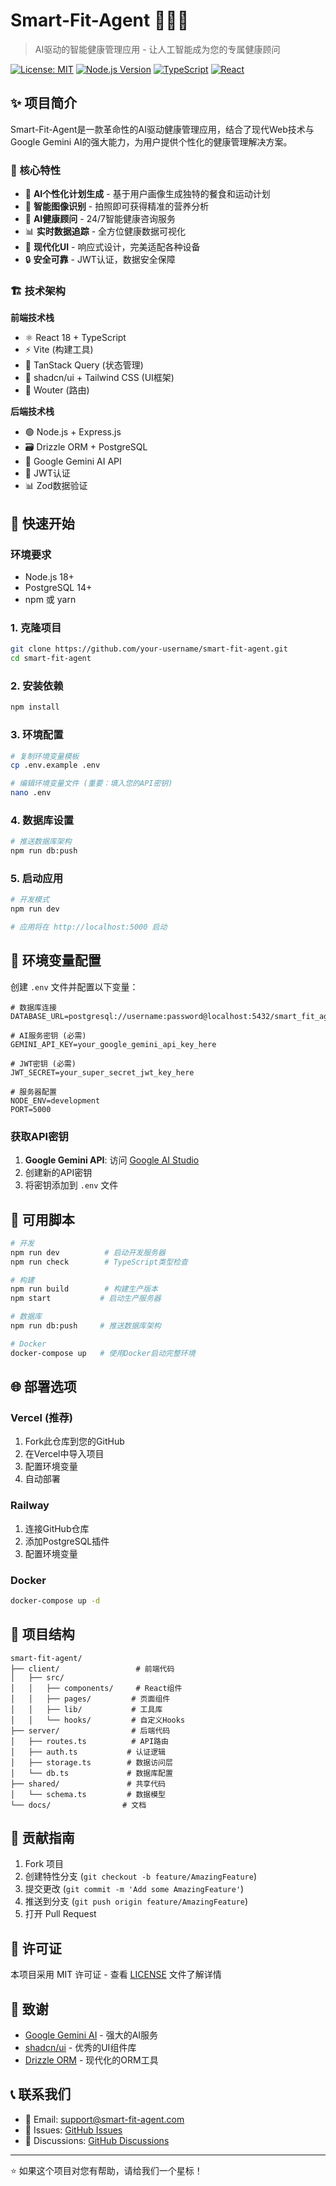 # Smart-Fit-Agent 🏃‍♂️🤖

> AI驱动的智能健康管理应用 - 让人工智能成为您的专属健康顾问

[![License: MIT](https://img.shields.io/badge/License-MIT-yellow.svg)](https://opensource.org/licenses/MIT)
[![Node.js Version](https://img.shields.io/badge/node-%3E%3D18.0.0-brightgreen)](https://nodejs.org/)
[![TypeScript](https://img.shields.io/badge/TypeScript-007ACC?logo=typescript&logoColor=white)](https://www.typescriptlang.org/)
[![React](https://img.shields.io/badge/React-20232A?logo=react&logoColor=61DAFB)](https://reactjs.org/)

## ✨ 项目简介

Smart-Fit-Agent是一款革命性的AI驱动健康管理应用，结合了现代Web技术与Google Gemini AI的强大能力，为用户提供个性化的健康管理解决方案。

### 🎯 核心特性

- 🧠 **AI个性化计划生成** - 基于用户画像生成独特的餐食和运动计划
- 📸 **智能图像识别** - 拍照即可获得精准的营养分析
- 💬 **AI健康顾问** - 24/7智能健康咨询服务
- 📊 **实时数据追踪** - 全方位健康数据可视化
- 🎨 **现代化UI** - 响应式设计，完美适配各种设备
- 🔒 **安全可靠** - JWT认证，数据安全保障

### 🏗️ 技术架构

**前端技术栈**
- ⚛️ React 18 + TypeScript
- ⚡ Vite (构建工具)
- 🔄 TanStack Query (状态管理)
- 🎨 shadcn/ui + Tailwind CSS (UI框架)
- 🧭 Wouter (路由)

**后端技术栈**
- 🟢 Node.js + Express.js
- 🗃️ Drizzle ORM + PostgreSQL
- 🤖 Google Gemini AI API
- 🔐 JWT认证
- 📊 Zod数据验证

## 🚀 快速开始

### 环境要求
- Node.js 18+
- PostgreSQL 14+
- npm 或 yarn

### 1. 克隆项目
```bash
git clone https://github.com/your-username/smart-fit-agent.git
cd smart-fit-agent
```

### 2. 安装依赖
```bash
npm install
```

### 3. 环境配置
```bash
# 复制环境变量模板
cp .env.example .env

# 编辑环境变量文件 (重要：填入您的API密钥)
nano .env
```

### 4. 数据库设置
```bash
# 推送数据库架构
npm run db:push
```

### 5. 启动应用
```bash
# 开发模式
npm run dev

# 应用将在 http://localhost:5000 启动
```

## 🔑 环境变量配置

创建 `.env` 文件并配置以下变量：

```env
# 数据库连接
DATABASE_URL=postgresql://username:password@localhost:5432/smart_fit_agent

# AI服务密钥 (必需)
GEMINI_API_KEY=your_google_gemini_api_key_here

# JWT密钥 (必需)
JWT_SECRET=your_super_secret_jwt_key_here

# 服务器配置
NODE_ENV=development
PORT=5000
```

### 获取API密钥
1. **Google Gemini API**: 访问 [Google AI Studio](https://makersuite.google.com/app/apikey)
2. 创建新的API密钥
3. 将密钥添加到 `.env` 文件

## 📜 可用脚本

```bash
# 开发
npm run dev          # 启动开发服务器
npm run check        # TypeScript类型检查

# 构建
npm run build        # 构建生产版本
npm start           # 启动生产服务器

# 数据库
npm run db:push     # 推送数据库架构

# Docker
docker-compose up   # 使用Docker启动完整环境
```

## 🌐 部署选项

### Vercel (推荐)
1. Fork此仓库到您的GitHub
2. 在Vercel中导入项目
3. 配置环境变量
4. 自动部署

### Railway
1. 连接GitHub仓库
2. 添加PostgreSQL插件
3. 配置环境变量

### Docker
```bash
docker-compose up -d
```

## 📁 项目结构

```
smart-fit-agent/
├── client/                 # 前端代码
│   ├── src/
│   │   ├── components/     # React组件
│   │   ├── pages/         # 页面组件
│   │   ├── lib/           # 工具库
│   │   └── hooks/         # 自定义Hooks
├── server/                # 后端代码
│   ├── routes.ts          # API路由
│   ├── auth.ts           # 认证逻辑
│   ├── storage.ts        # 数据访问层
│   └── db.ts             # 数据库配置
├── shared/               # 共享代码
│   └── schema.ts         # 数据模型
└── docs/                # 文档
```

## 🤝 贡献指南

1. Fork 项目
2. 创建特性分支 (`git checkout -b feature/AmazingFeature`)
3. 提交更改 (`git commit -m 'Add some AmazingFeature'`)
4. 推送到分支 (`git push origin feature/AmazingFeature`)
5. 打开 Pull Request

## 📄 许可证

本项目采用 MIT 许可证 - 查看 [LICENSE](LICENSE) 文件了解详情

## 🙏 致谢

- [Google Gemini AI](https://ai.google.dev/) - 强大的AI服务
- [shadcn/ui](https://ui.shadcn.com/) - 优秀的UI组件库
- [Drizzle ORM](https://orm.drizzle.team/) - 现代化的ORM工具

## 📞 联系我们

- 📧 Email: support@smart-fit-agent.com
- 🐛 Issues: [GitHub Issues](https://github.com/your-username/smart-fit-agent/issues)
- 💬 Discussions: [GitHub Discussions](https://github.com/your-username/smart-fit-agent/discussions)

---

⭐ 如果这个项目对您有帮助，请给我们一个星标！
